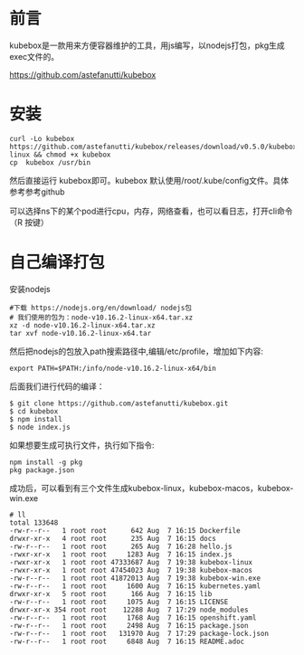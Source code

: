 # 前言
kubebox是一款用来方便容器维护的工具，用js编写，以nodejs打包，pkg生成exec文件的。

https://github.com/astefanutti/kubebox

# 安装
```
curl -Lo kubebox https://github.com/astefanutti/kubebox/releases/download/v0.5.0/kubebox-linux && chmod +x kubebox
cp  kubebox /usr/bin
```
然后直接运行 kubebox即可。kubebox 默认使用/root/.kube/config文件。具体参考参考github

可以选择ns下的某个pod进行cpu，内存，网络查看，也可以看日志，打开cli命令（R 按键）
# 自己编译打包
安装nodejs
```
#下载 https://nodejs.org/en/download/ nodejs包
# 我们使用的包为：node-v10.16.2-linux-x64.tar.xz
xz -d node-v10.16.2-linux-x64.tar.xz
tar xvf node-v10.16.2-linux-x64.tar
```
然后把nodejs的包放入path搜索路径中,编辑/etc/profile，增加如下内容:
```
export PATH=$PATH:/info/node-v10.16.2-linux-x64/bin
```
后面我们进行代码的编译：
```
$ git clone https://github.com/astefanutti/kubebox.git
$ cd kubebox
$ npm install
$ node index.js
```

如果想要生成可执行文件，执行如下指令:
```
npm install -g pkg
pkg package.json
```
成功后，可以看到有三个文件生成kubebox-linux，kubebox-macos，kubebox-win.exe
```
# ll
total 133648
-rw-r--r--   1 root root      642 Aug  7 16:15 Dockerfile
drwxr-xr-x   4 root root      235 Aug  7 16:15 docs
-rw-r--r--   1 root root      265 Aug  7 16:28 hello.js
-rwxr-xr-x   1 root root     1283 Aug  7 16:15 index.js
-rwxr-xr-x   1 root root 47333687 Aug  7 19:38 kubebox-linux
-rwxr-xr-x   1 root root 47454023 Aug  7 19:38 kubebox-macos
-rw-r--r--   1 root root 41872013 Aug  7 19:38 kubebox-win.exe
-rw-r--r--   1 root root     1600 Aug  7 16:15 kubernetes.yaml
drwxr-xr-x   5 root root      166 Aug  7 16:15 lib
-rw-r--r--   1 root root     1075 Aug  7 16:15 LICENSE
drwxr-xr-x 354 root root    12288 Aug  7 17:29 node_modules
-rw-r--r--   1 root root     1768 Aug  7 16:15 openshift.yaml
-rw-r--r--   1 root root     2498 Aug  7 16:15 package.json
-rw-r--r--   1 root root   131970 Aug  7 17:29 package-lock.json
-rw-r--r--   1 root root     6848 Aug  7 16:15 README.adoc

```
